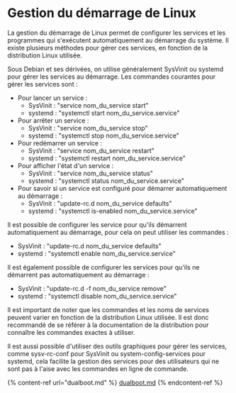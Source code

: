 # Gestion du démarrage de Linux

La gestion du démarrage de Linux permet de configurer les services et les programmes qui s'exécutent automatiquement au démarrage du système. Il existe plusieurs méthodes pour gérer ces services, en fonction de la distribution Linux utilisée.

Sous Debian et ses dérivées, on utilise généralement SysVinit ou systemd pour gérer les services au démarrage. Les commandes courantes pour gérer les services sont :

* Pour lancer un service :
  * SysVinit : "service nom\_du\_service start"
  * systemd : "systemctl start nom\_du\_service.service"
* Pour arrêter un service :
  * SysVinit : "service nom\_du\_service stop"
  * systemd : "systemctl stop nom\_du\_service.service"
* Pour redémarrer un service :
  * SysVinit : "service nom\_du\_service restart"
  * systemd : "systemctl restart nom\_du\_service.service"
* Pour afficher l'état d'un service :
  * SysVinit : "service nom\_du\_service status"
  * systemd : "systemctl status nom\_du\_service.service"
* Pour savoir si un service est configuré pour démarrer automatiquement au démarrage :
  * SysVinit : "update-rc.d nom\_du\_service defaults"
  * systemd : "systemctl is-enabled nom\_du\_service.service"

Il est possible de configurer les service pour qu'ils démarrent automatiquement au démarrage, pour cela on peut utiliser les commandes :

* SysVinit : "update-rc.d nom\_du\_service defaults"
* systemd : "systemctl enable nom\_du\_service.service"

Il est également possible de configurer les services pour qu'ils ne démarrent pas automatiquement au démarrage :

* SysVinit : "update-rc.d -f nom\_du\_service remove"
* systemd : "systemctl disable nom\_du\_service.service"

Il est important de noter que les commandes et les noms de services peuvent varier en fonction de la distribution Linux utilisée. Il est donc recommandé de se référer à la documentation de la distribution pour connaître les commandes exactes à utiliser.

Il est aussi possible d'utiliser des outils graphiques pour gérer les services, comme sysv-rc-conf pour SysVinit ou system-config-services pour systemd, cela facilite la gestion des services pour des utilisateurs qui ne sont pas à l'aise avec les commandes en ligne de commande.

{% content-ref url="dualboot.md" %}
[dualboot.md](dualboot.md)
{% endcontent-ref %}
